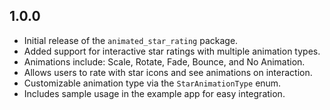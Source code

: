 ## 1.0.0

- Initial release of the `animated_star_rating` package.
- Added support for interactive star ratings with multiple animation types.
- Animations include: Scale, Rotate, Fade, Bounce, and No Animation.
- Allows users to rate with star icons and see animations on interaction.
- Customizable animation type via the `StarAnimationType` enum.
- Includes sample usage in the example app for easy integration.
